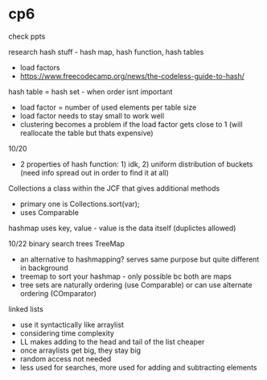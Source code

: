 # cp6
check ppts

research hash stuff - hash map, hash function, hash tables
- load factors
- https://www.freecodecamp.org/news/the-codeless-guide-to-hash/

hash table = hash set - when order isnt important
- load factor = number of used elements per table size
-   load factor needs to stay small to work well
-   clustering becomes a problem if the load factor gets close to 1 (will reallocate the table but thats expensive)

10/20
- 2 properties of hash function: 1) idk, 2) uniform distribution of buckets (need info spread out in order to find it at all)

Collections
a class within the JCF that gives additional methods
- primary one is Collections.sort(var);
-   uses Comparable

hashmap uses key, value - value is the data itself (duplictes allowed)

10/22
binary search trees TreeMap
- an alternative to hashmapping? serves same purpose but quite different in background
- treemap to sort your hashmap - only possible bc both are maps
- tree sets are naturally ordering (use Comparable) or can use alternate ordering (COmparator)

linked lists
- use it syntactically like arraylist
- considering time complexity
-   LL makes adding to the head and tail of the list cheaper
-   once arraylists get big, they stay big
-   random access not needed
-   less used for searches, more used for adding and subtracting elements
